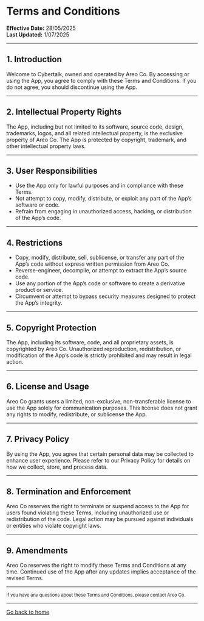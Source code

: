# Terms and Conditions

**Effective Date:** 28/05/2025  
**Last Updated:** 1/07/2025

---

## 1. Introduction

Welcome to Cybertalk, owned and operated by Areo Co. By accessing or using the App, you agree to comply with these Terms and Conditions. If you do not agree, you should discontinue using the App.

---

## 2. Intellectual Property Rights

The App, including but not limited to its software, source code, design, trademarks, logos, and all related intellectual property, is the exclusive property of Areo Co. The App is protected by copyright, trademark, and other intellectual property laws.

---

## 3. User Responsibilities

- Use the App only for lawful purposes and in compliance with these Terms.
- Not attempt to copy, modify, distribute, or exploit any part of the App’s software or code.
- Refrain from engaging in unauthorized access, hacking, or distribution of the App’s code.

---

## 4. Restrictions

- Copy, modify, distribute, sell, sublicense, or transfer any part of the App’s code without express written permission from Areo Co.
- Reverse-engineer, decompile, or attempt to extract the App’s source code.
- Use any portion of the App’s code or software to create a derivative product or service.
- Circumvent or attempt to bypass security measures designed to protect the App’s integrity.

---

## 5. Copyright Protection

The App, including its software, code, and all proprietary assets, is copyrighted by Areo Co. Unauthorized reproduction, redistribution, or modification of the App’s code is strictly prohibited and may result in legal action.

---

## 6. License and Usage

Areo Co grants users a limited, non-exclusive, non-transferable license to use the App solely for communication purposes. This license does not grant any rights to modify, redistribute, or sublicense the App.

---

## 7. Privacy Policy

By using the App, you agree that certain personal data may be collected to enhance user experience. Please refer to our Privacy Policy for details on how we collect, store, and process data.

---

## 8. Termination and Enforcement

Areo Co reserves the right to terminate or suspend access to the App for users found violating these Terms, including unauthorized use or redistribution of the code. Legal action may be pursued against individuals or entities who violate copyright laws.

---

## 9. Amendments

Areo Co reserves the right to modify these Terms and Conditions at any time. Continued use of the App after any updates implies acceptance of the revised Terms.

---

<small>If you have any questions about these Terms and Conditions, please contact Areo Co.</small>

---
[Go back to home](/index)